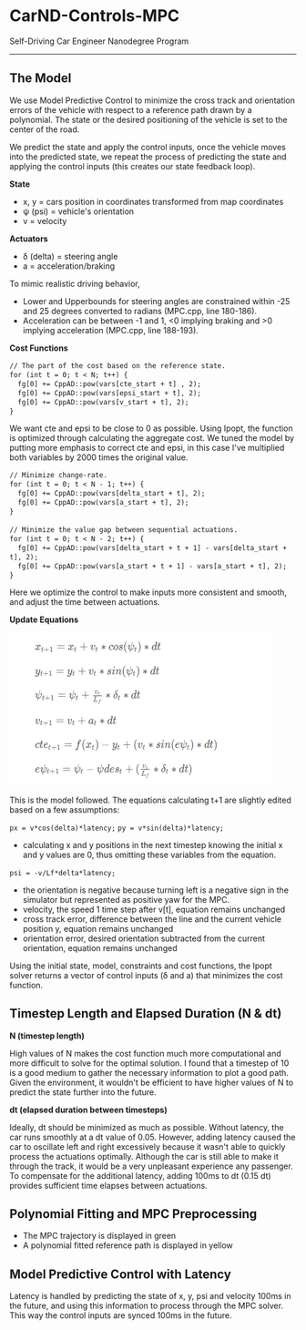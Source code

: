 # CarND-Controls-MPC
Self-Driving Car Engineer Nanodegree Program

---

## The Model

We use Model Predictive Control to minimize the cross track and orientation errors of the vehicle with respect to a reference path drawn by a polynomial.  The state or the desired positioning of the vehicle is set to the center of the road.  

We predict the state and apply the control inputs, once the vehicle moves into the predicted state, we repeat the process of predicting the state and applying the control inputs (this creates our state feedback loop).  

**State**

- x, y = cars position in coordinates transformed from map coordinates
- ψ (psi) = vehicle's orientation
- v = velocity

**Actuators**

- δ (delta) = steering angle
- a = acceleration/braking

To mimic realistic driving behavior,
- Lower and Upperbounds for steering angles are constrained within -25 and 25 degrees converted to radians (MPC.cpp, line 180-186).
- Acceleration can be between -1 and 1, <0 implying braking and >0 implying acceleration (MPC.cpp, line 188-193).

**Cost Functions**

    // The part of the cost based on the reference state.
    for (int t = 0; t < N; t++) {
      fg[0] += CppAD::pow(vars[cte_start + t] , 2);
      fg[0] += CppAD::pow(vars[epsi_start + t], 2);
      fg[0] += CppAD::pow(vars[v_start + t], 2);
    }

We want cte and epsi to be close to 0 as possible.  Using Ipopt, the function is optimized through calculating the aggregate cost.  We tuned the model by putting more emphasis to correct cte and epsi, in this case I've multiplied both variables by 2000 times the original value.  

    // Minimize change-rate.
    for (int t = 0; t < N - 1; t++) {
      fg[0] += CppAD::pow(vars[delta_start + t], 2);
      fg[0] += CppAD::pow(vars[a_start + t], 2);
    }

    // Minimize the value gap between sequential actuations.
    for (int t = 0; t < N - 2; t++) {
      fg[0] += CppAD::pow(vars[delta_start + t + 1] - vars[delta_start + t], 2);
      fg[0] += CppAD::pow(vars[a_start + t + 1] - vars[a_start + t], 2);
    }

Here we optimize the control to make inputs more consistent and smooth, and adjust the time between actuations.  

**Update Equations**

<img src="./equations.png">

This is the model followed.  The equations calculating t+1 are slightly edited based on a few assumptions:

`px = v*cos(delta)*latency;`
`py = v*sin(delta)*latency;`

- calculating x and y positions in the next timestep knowing the initial x and y values are 0, thus omitting these variables from the equation.

`psi = -v/Lf*delta*latency;`

- the orientation is negative because turning left is a negative sign in the simulator but represented as positive yaw for the MPC.
- velocity, the speed 1 time step after v[t], equation remains unchanged
- cross track error, difference between the line and the current vehicle position y, equation remains unchanged
- orientation error, desired orientation subtracted from the current orientation, equation remains unchanged

Using the initial state, model, constraints and cost functions, the Ipopt solver returns a vector of control inputs (δ and a) that minimizes the cost function.  

## Timestep Length and Elapsed Duration (N & dt)

**N (timestep length)**

High values of N makes the cost function much more computational and more difficult to solve for the optimal solution.  I found that a timestep of 10 is a good medium to gather the necessary information to plot a good path.  Given the environment, it wouldn't be efficient to have higher values of N to predict the state further into the future.  

**dt (elapsed duration between timesteps)**

Ideally, dt should be minimized as much as possible.  Without latency, the car runs smoothly at a dt value of 0.05.  However, adding latency caused the car to oscillate left and right excessively because it wasn't able to quickly process the actuations optimally.  Although the car is still able to make it through the track, it would be a very unpleasant experience any passenger.  To compensate for the additional latency, adding 100ms to dt (0.15 dt) provides sufficient time elapses between actuations.    

## Polynomial Fitting and MPC Preprocessing

- The MPC trajectory is displayed in green
- A polynomial fitted reference path is displayed in yellow

## Model Predictive Control with Latency

Latency is handled by predicting the state of x, y, psi and velocity 100ms in the future, and using this information to process through the MPC solver.  This way the control inputs are synced 100ms in the future.  
